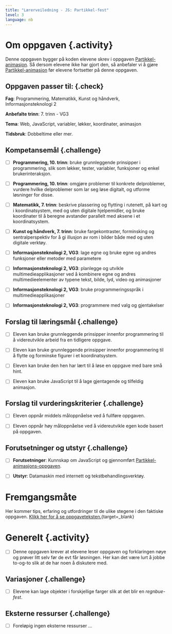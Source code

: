 ```yaml
---
title: "Lærerveiledning - JS: Partikkel-fest"
level: 3
language: nb
---
```


# Om oppgaven {.activity}
Denne oppgaven bygger på koden elevene skrev i oppgaven [Partikkel-animasjon](../partikkel_animasjon/partikkel_animasjon.html). Så dersom elevene ikke har gjort den, så anbefaler vi å gjøre [Partikkel-animasjon](../partikkel_animasjon/partikkel_animasjon.html) før elevene fortsetter på denne oppgaven.


## Oppgaven passer til: {.check}
 __Fag__: Programmering, Matematikk, Kunst og håndverk, Informasjonsteknologi 2

__Anbefalte trinn__: 7. trinn - VG3

__Tema__: Web, JavaScript, variabler, løkker, koordinater, animasjon

__Tidsbruk__: Dobbeltime eller mer.


## Kompetansemål {.challenge}

- [ ]  __Programmering, 10. trinn__: bruke grunnleggende prinsipper i programmering, slik som løkker, tester, variabler, funksjoner og enkel brukerinteraksjon.

- [ ]  __Programmering, 10. trinn__: omgjøre problemer til konkrete delproblemer, vurdere hvilke delproblemer som lar seg løse digitalt, og utforme løsninger for disse.

- [ ] __Matematikk, 7. trinn__: beskrive plassering og flytting i rutenett, på kart og i koordinatsystem, med og uten digitale hjelpemidler, og bruke koordinater til å beregne avstander parallelt med aksene i et koordinatsystem.

- [ ] __Kunst og håndverk, 7. trinn__: bruke fargekontraster, forminsking og sentralperspektiv for å gi illusjon av rom i bilder både med og uten digitale verktøy.

- [ ] __Informasjonsteknologi 2, VG3__: lage egne og bruke egne og andres funksjoner eller metoder med parametere

- [ ] __Informasjonsteknologi 2, VG3__: planlegge og utvikle multimedieapplikasjoner ved å kombinere egne og andres multimedieelementer av typene tekst, bilde, lyd, video og animasjoner

- [ ] __Informasjonsteknologi 2, VG3__: bruke programmeringsspråk i multimedieapplikasjoner

- [ ] __Informasjonsteknologi 2, VG3__: programmere med valg og gjentakelser


## Forslag til læringsmål {.challenge}

- [ ] Eleven kan bruke grunnleggende prinsipper innenfor programmering til å videreutvikle arbeid fra en tidligere oppgave.
- [ ] Eleven kan bruke grunnleggende prinsipper innenfor programmering til å flytte og forminske figurer i et koordinatsystem.
- [ ] Eleven kan bruke den hen har lært til å løse en oppgave med bare små hint.
- [ ] Eleven kan bruke JavaScript til å lage gjentagende og tilfeldig animasjon.


## Forslag til vurderingskriterier {.challenge}

- [ ] Eleven oppnår middels måloppnåelse ved å fullføre oppgaven.
- [ ] Eleven oppnår høy måloppnåelse ved å videreutvikle egen kode basert på oppgaven.


## Forutsetninger og utstyr {.challenge}
- [ ]  __Forutsetninger__: Kunnskap om JavaScript og gjennomført [Partikkel-animasjons-oppgaven](../partikkel_animasjon/partikkel_animasjon.html).

- [ ]  __Utstyr__: Datamaskin med internett og tekstbehandlingsverktøy.


# Fremgangsmåte
Her kommer tips, erfaring og utfordringer til de ulike stegene i den faktiske oppgaven. [Klikk her for å se oppgaveteksten.](../partikkel_2/partikkel_2.html){target=_blank}

# Generelt {.activity}
- [ ] Denne oppgaven krever at elevene leser oppgaven og forklaringen nøye og prøver litt selv før de evt får løsningen. Her kan det være lurt å jobbe to-og-to slik at de har noen å diskutere med.

## Variasjoner {.challenge}
- [ ]  Elevene kan lage objekter i forskjellige farger slik at det blir en _regnbue-fest_.

## Eksterne ressurser {.challenge}
- [ ] Foreløpig ingen eksterne ressurser ...
